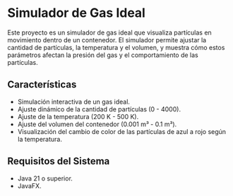 # Simulador de Gas Ideal

Este proyecto es un simulador de gas ideal que visualiza partículas en movimiento dentro de un contenedor. El simulador permite ajustar la cantidad de partículas, la temperatura y el volumen, y muestra cómo estos parámetros afectan la presión del gas y el comportamiento de las partículas.

## Características

- Simulación interactiva de un gas ideal.
- Ajuste dinámico de la cantidad de partículas (0 - 4000).
- Ajuste de la temperatura (200 K - 500 K).
- Ajuste del volumen del contenedor (0.001 m³ - 0.1 m³).
- Visualización del cambio de color de las partículas de azul a rojo según la temperatura.

## Requisitos del Sistema

- Java 21 o superior.
- JavaFX.
